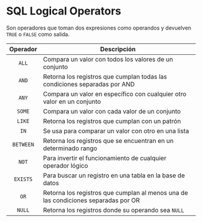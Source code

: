 # SQL Logical Operators

Son operadores que toman dos expresiones como operandos y devuelven `TRUE` o `FALSE` como salida.

<center>

| Operador | Descripción |
|:--------:|-------------|
|    `ALL`   |Compara un valor con todos los valores de un conjunto|
|    `AND`   |Retorna los registros que cumplan todas las condiciones separadas por AND  |
|    `ANY`   |Compara un valor en específico con cualquier otro valor en un conjunto|
|   `SOME`   |Compara un valor con cada valor de un conjunto|
|   `LIKE`   |Retorna los registros que cumplan con un patrón  |
|   `IN`     |Se usa para comparar un valor con otro en una lista   |
|   `BETWEEN`   |Retorna los registros que se encuentran en un determinado rango  |
|   `NOT`   |   Para invertir el funcionamiento de cualquier operador lógico   |
|   `EXISTS`   |Para buscar un registro en una tabla en la base de datos  |
|   `OR`   |Retorna los registros que cumplan al menos una de las condiciones separadas por OR |
|   `NULL`   |   Retorna los registros donde su operando sea `NULL`  |

</center>

